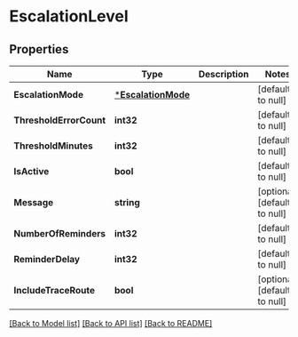 # EscalationLevel

## Properties
Name | Type | Description | Notes
------------ | ------------- | ------------- | -------------
**EscalationMode** | [***EscalationMode**](EscalationMode.md) |  | [default to null]
**ThresholdErrorCount** | **int32** |  | [default to null]
**ThresholdMinutes** | **int32** |  | [default to null]
**IsActive** | **bool** |  | [default to null]
**Message** | **string** |  | [optional] [default to null]
**NumberOfReminders** | **int32** |  | [default to null]
**ReminderDelay** | **int32** |  | [default to null]
**IncludeTraceRoute** | **bool** |  | [optional] [default to null]

[[Back to Model list]](../README.md#documentation-for-models) [[Back to API list]](../README.md#documentation-for-api-endpoints) [[Back to README]](../README.md)


